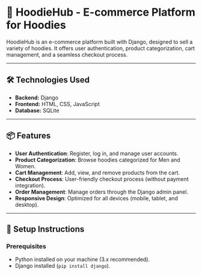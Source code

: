 # 🛒 HoodieHub - E-commerce Platform for Hoodies

HoodieHub is an e-commerce platform built with Django, designed to sell a variety of hoodies. It offers user authentication, product categorization, cart management, and a seamless checkout process.

---


## 🛠️ **Technologies Used**

- **Backend:** Django
- **Frontend:** HTML, CSS,  JavaScript
- **Database:** SQLite

---

## 📦 **Features**

- **User Authentication**: Register, log in, and manage user accounts.
- **Product Categorization**: Browse hoodies categorized for Men and Women.
- **Cart Management**: Add, view, and remove products from the cart.
- **Checkout Process**: User-friendly checkout process (without payment integration).
- **Order Management**: Manage orders through the Django admin panel.
- **Responsive Design**: Optimized for all devices (mobile, tablet, and desktop).

---

## 🚀 **Setup Instructions**

### Prerequisites

- Python installed on your machine (3.x recommended).
- Django installed (`pip install django`).


